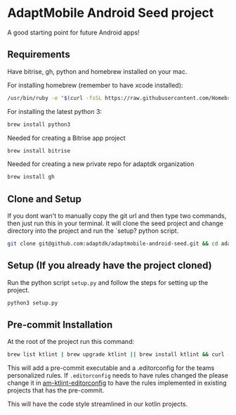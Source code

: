 # AdaptMobile Android Seed project

A good starting point for future Android apps!

## Requirements

Have bitrise, gh, python and homebrew installed on your mac.

For installing homebrew (remember to have xcode installed):

```bash
/usr/bin/ruby -e "$(curl -fsSL https://raw.githubusercontent.com/Homebrew/install/master/install)"
```

For installing the latest python 3:

```bash
brew install python3
```

Needed for creating a Bitrise app project

```bash
brew install bitrise
```

Needed for creating a new private repo for adaptdk organization

```bash
brew install gh
```

## Clone and Setup

If you dont wan't to manually copy the git url and then type two commands, then just run this in your terminal.
It will clone the seed project and change directory into the project and run the `setup? python script.

```bash
git clone git@github.com:adaptdk/adaptmobile-android-seed.git && cd adaptmobile-android-seed && python3 setup.py
```

## Setup (If you already have the project cloned)

Run the python script `setup.py` and follow the steps for setting up the project.

```bash
python3 setup.py
```

## Pre-commit Installation

At the root of the project run this command:

```bash
brew list ktlint | brew upgrade ktlint || brew install ktlint && curl -s -L "https://raw.githubusercontent.com/adaptdk/am-ktlint-pre-commit/master/pre-commit" > ../.git/hooks/pre-commit && chmod 755 ../.git/hooks/pre-commit && curl -s -L "https://raw.githubusercontent.com/adaptdk/am-ktlint-editorconfig/master/.editorconfig" > .editorconfig
```

This will add a pre-commit executable and a .editorconfig for the teams personalized rules. 
If `.editorconfig` needs to have rules changed the please change it in [am-ktlint-editorconfig](https://github.com/adaptdk/am-ktlint-editorconfig/blob/master/.editorconfig) to have the rules implemented in existing projects that has the pre-commit.

This will have the code style streamlined in our kotlin projects.
